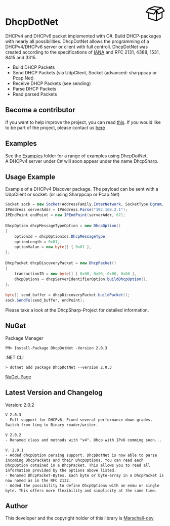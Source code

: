 <a>
    <img src="DhcpDotNet/logo.png" alt="DhcpDotNet" align="right" height="60" />
</a>

# DhcpDotNet
DHCPv4 and DHCPv6 packet implemented with C#. Build DHCP-packages with nearly all possibilities.
DhcpDotNet allows the programming of a DHCPv4/DHCPv6 server or client with full controll. DhcpDotNet was created according to the specifications of <a href="https://www.iana.org/assignments/bootp-dhcp-parameters/bootp-dhcp-parameters.xhtml">IANA</a> and RFC 2131, 4388, 1531, 8415 and 3315.

- Build DHCP Packets
- Send DHCP Packets (via UdpClient, Socket (advanced: sharppcap or Pcap.Net)
- Receive DHCP Packets (see sending)
- Parse DHCP Packets
- Read parsed Packets

## Become a contributor
If you want to help improve the project, you can read <a href="CONTRIBUTING.md">this<a/>. If you would like to be part of the project, please contact us <a href="mailto:maxarttm@gmail.com">here</a>

## Examples
See the <a href="/DhcpDotNet/Examples/">Examples</a> folder for a range of examples using DhcpDotNet.<br>
A DHCPv4 server under C# will soon appear under the name DhcpSharp.

## Usage Example
Example of a DHCPv4 Discover package. The payload can be sent with a UdpClient or socket. (or using Sharppcap or Pcap.Net)
```csharp
Socket sock = new Socket(AddressFamily.InterNetwork, SocketType.Dgram, ProtocolType.Udp);
IPAddress serverAddr = IPAddress.Parse("192.168.2.1");
IPEndPoint endPoint = new IPEndPoint(serverAddr, 67);

DhcpOption dhcpMessageTypeOption = new DhcpOption()
{
    optionId = dhcpOptionIds.DhcpMessageType,
    optionLength = 0x01,
    optionValue = new byte[] { 0x01 },
};

DhcpPacket dhcpDiscoveryPacket = new DhcpPacket()
{
    transactionID = new byte[] { 0x00, 0x00, 0x00, 0x00 },
    dhcpOptions = dhcpServerIdentifierOption.buildDhcpOption(),
};

byte[] send_buffer = dhcpDiscoveryPacket.buildPacket();
sock.SendTo(send_buffer, endPoint);
```
Please take a look at the DhcpSharp-Project for detailed information.

## NuGet
Package Manager
```
PM> Install-Package DhcpDotNet -Version 2.0.3
```

.NET CLI
```
> dotnet add package DhcpDotNet --version 2.0.3
```
<a href="https://www.nuget.org/packages/DhcpDotNet/">NuGet-Page</a>

## Latest Version and Changelog
Version: 2.0.2

```
V 2.0.3
- Full support for DHCPv6. Fixed several performance down grades. Switch from linq to Binary reader/writer.

V 2.0.2
- Renamed class and methods with "v4". Dhcp with IPv6 comming soon...

V. 2.0.1
- Added dhcpOption parsing support. DhcpDotNet is now able to parse incoming DhcpPackets and their DhcpOptions. You can read each DhcpOption cotained in a DhcpPacket. This allows you to read all information provided by the options above listed.
- Renamed DhcpPacket-Bytes. Each byte or byte-array in a DhcpPacket is now named as in the RFC 2132.
- Added the possibility to define DhcpOptions with an enmu or single byte. This offers more flexibility and simplicity at the same time.
```

## Author
This developer and the copyright holder of this library is <a href="https://github.com/Marschall-dev">Marschall-dev</a>

